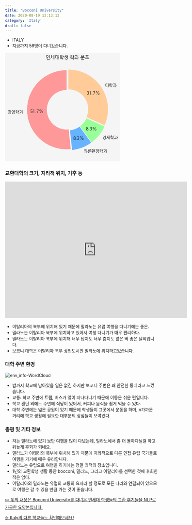 ```yaml
---
title: "Bocconi University"
date: 2020-08-19 13:13:13
category: 'Italy'
draft: false
---
```



* ITALY
* 지금까지 56명이 다녀갔습니다. 

![department-info](../plots/IT000001.png)
### 교환대학의 크기, 지리적 위치, 기후 등
<iframe
width="600"
height="450"
frameborder="0" style="border:0"
src="https://www.google.com/maps/embed/v1/place?key=AIzaSyC9e1AME-pVmWC4hBpFdu5S4dKzyepa3HQ&q=Bocconi+University&center=45.4485736,9.189945&zoom=14" allowfullscreen>
</iframe>

* 이탈리아의 북부에 위치해 있기 때문에 밀라노는 유럽 여행을 다니기에는 좋은.
* 밀라노는 이탈리아 북부에 위치하고 있어서 여행 다니기가 매우 편리하다.
* 밀라노는 이탈리아 북부에 위치해 너무 덥지도 너무 춥지도 않은 딱 좋은 날씨입니다.
* 보코니 대학은 이탈리아 북부 상업도시인 밀라노에 위치하고있습니다.


### 대학 주변 환경

![env_info-WordCloud](../univ_wordclouds_okt/env_info/IT000001_env_info_okt.png)

* 밤까지 학교에 남아있을 일은 없긴 하지만 보코니 주변은 꽤 안전한 동네라고 느꼈습니다.
* 교통: 학교 주변에 트램, 버스가 많이 지나다니기 때문에 이동은 쉬운 편입니다.
* 학교 캔틴 외에도 주변에 식당이 있어서, 커피나 음식을 쉽게 먹을 수 있다.
* 대학 주변에는 넓은 공원이 있기 때문에 학생들이 그곳에서 운동을 하며, n가까운 거리에 학교 생활에 필요한 대부분의 상점들이 모여있다.


### 총평 및 기타 정보 
* 저는 밀라노에 있기 보단 여행을 많이 다녔는데, 밀라노에서 좀 더 돌아다닐걸 하고 뒤늦게 후회가 되네요.
* 밀라노가 이태리의 북부에 위치해 있기 때문에 지리적으로 다른 인접 유럽 국가들로 여행을 가기에 매우 유리합니다.
* 밀라노는 유럽으로 여행을 하기에는 정말 최적의 장소입니다.
* 1년의 교환학생 생활 동안 bocconi, 밀라노, 그리고 이탈리아를 선택한 것에 후회한 적은 없다.
* 이탈리아의 밀라노는 유럽의 교통의 요지라 할 정도로 모든 나라와 연결되어 있으므로 여행은 갈 수 있을 만큼 가는 것이 좋습니다.


[✏️ 위의 내용은 Bocconi University를 다녀온 연세대 학생들의 교환 후기들을 NLP로 가공한 요약본입니다.](http://oia.yonsei.ac.kr/partner/expReport.asp?ucode=IT000001&bgbn=A)

[✈️ Italy의 다른 학교들도 확인해보세요!](https://yonsei-exchange.netlify.app/?category=Italy)
